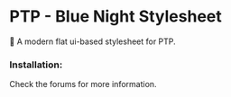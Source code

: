 # PTP - Blue Night Stylesheet
🌃 A modern flat ui-based stylesheet for PTP.

### Installation:
Check the forums for more information.
